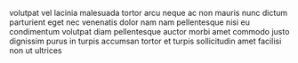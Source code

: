 volutpat vel lacinia malesuada tortor arcu neque ac non mauris nunc dictum
parturient eget nec venenatis dolor nam nam pellentesque nisi eu condimentum
volutpat diam pellentesque auctor morbi amet commodo justo dignissim purus in
turpis accumsan tortor et turpis sollicitudin amet facilisi non ut ultrices